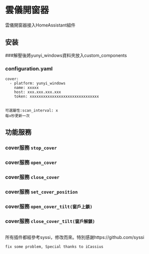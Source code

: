 # 雲儀開窗器


雲儀開窗器接入HomeAssistant組件


## 安装




###解壓後將yunyi_windows資料夾放入custom_components

### configuration.yaml
```
cover:
  - platform: yunyi_windows
    name: xxxxx
    host: xxx.xxx.xxx.xxx
    token: xxxxxxxxxxxxxxxxxxxxxxxxxxxxxxx
```
```

可選屬性:scan_interval: x
每x秒更新一次

```



## 功能服務

### cover服務  `stop_cover`

### cover服務  `open_cover`

### cover服務  `close_cover`

### cover服務  `set_cover_position`

### cover服務  `open_cover_tilt(窗戶上鎖)`    

### cover服務  `close_cover_tilt(窗戶解鎖)`



```
```
所有插件都經參考syssi，修改而來。特別感謝https://github.com/syssi
```
fix some problem, Special thanks to iCassius 

